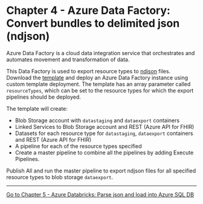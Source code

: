 # Chapter 4 - Azure Data Factory: Convert bundles to delimited json (ndjson)

Azure Data Factory is a cloud data integration service that orchestrates and automates movement and transformation of data.

This Data Factory is used to export resource types to [ndjson](http://ndjson.org/) files. Download the [template](./azuredeploy-adf.json) and deploy an Azure Data Factory instance using custom template deployment. The template has an array parameter called `resourceTypes`, which can be set to the resource types for which the export pipelines should be deployed.

The template will create:
* Blob Storage account with `datastaging` and `dataexport` containers
* Linked Services to Blob Storage account and REST (Azure API for FHIR)
* Datasets for each resource type for `datastaging`, `dataexport` containers and REST (Azure API for FHIR)
* A pipeline for each of the resource types specified
* Create a master pipeline to combine all the pipelines by adding Execute Pipelines.

Publish All and run the master pipeline to export ndjson files for all specified resource types to blob storage `dataexport`. 

***

[Go to Chapter 5 - Azure Databricks: Parse json and load into Azure SQL DB](../Chapter5/AzureDB.md)
